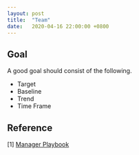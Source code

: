 ```yaml
---
layout: post
title:  "Team"
date:   2020-04-16 22:00:00 +0800
---
```

## Goal

A good goal should consist of the following.

- Target
- Baseline
- Trend
- Time Frame

## Reference

[1] [Manager Playbook](https://github.com/ksindi/managers-playbook)
